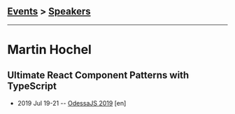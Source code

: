 ## [Events](../README.md) > [Speakers](../speakers.md)
---

# Martin Hochel

## Ultimate React Component Patterns with TypeScript
- 2019 Jul 19-21 -- [OdessaJS 2019](https://www.youtube.com/watch?v=8-bYp0IXcZM) [en]   

